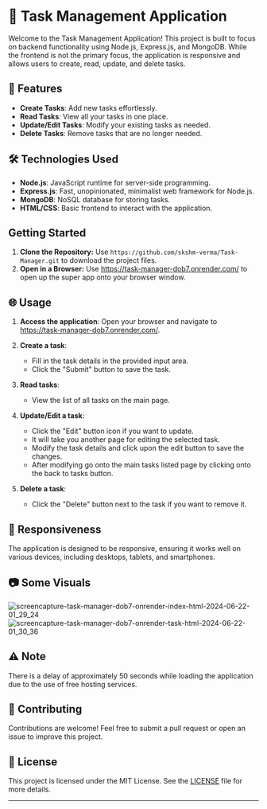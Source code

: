 # 📝 Task Management Application

Welcome to the Task Management Application! This project is built to focus on backend functionality using Node.js, Express.js, and MongoDB. While the frontend is not the primary focus, the application is responsive and allows users to create, read, update, and delete tasks.


## 🚀 Features

- **Create Tasks**: Add new tasks effortlessly.
- **Read Tasks**: View all your tasks in one place.
- **Update/Edit Tasks**: Modify your existing tasks as needed.
- **Delete Tasks**: Remove tasks that are no longer needed.

## 🛠️ Technologies Used

- **Node.js**: JavaScript runtime for server-side programming.
- **Express.js**: Fast, unopinionated, minimalist web framework for Node.js.
- **MongoDB**: NoSQL database for storing tasks.
- **HTML/CSS**: Basic frontend to interact with the application.

## Getting Started

1. **Clone the Repository:** Use `https://github.com/skshm-verma/Task-Manager.git` to download the project files.
2. **Open in a Browser:**  Use https://task-manager-dob7.onrender.com/ to open up the super app onto your browser window.

## 🌐 Usage

1. **Access the application**:
   Open your browser and navigate to https://task-manager-dob7.onrender.com/.

2. **Create a task**:
   - Fill in the task details in the provided input area.
   - Click the "Submit" button to save the task.

3. **Read tasks**:
   - View the list of all tasks on the main page.

4. **Update/Edit a task**:
   - Click the "Edit" button icon if you want to update.
   - It will take you another page for editing the selected task.
   - Modify the task details and click upon the edit button to save the changes.
   - After modifying go onto the main tasks listed page by clicking onto the back to tasks button.

5. **Delete a task**:
   - Click the "Delete" button next to the task if you want to remove it.

## 📱 Responsiveness

The application is designed to be responsive, ensuring it works well on various devices, including desktops, tablets, and smartphones.

## 📷 Some Visuals 
![screencapture-task-manager-dob7-onrender-index-html-2024-06-22-01_29_24](https://github.com/skshm-verma/Task-Manager/assets/106864834/7fe0c6a3-3fd6-4896-96ba-3cecec4b2d8f)
![screencapture-task-manager-dob7-onrender-task-html-2024-06-22-01_30_36](https://github.com/skshm-verma/Task-Manager/assets/106864834/2d9a37c6-de0d-44aa-9fca-8f8fe255d7fe)

## ⚠️ Note

There is a delay of approximately 50 seconds while loading the application due to the use of free hosting services.

## 🤝 Contributing

Contributions are welcome! Feel free to submit a pull request or open an issue to improve this project.

## 📄 License

This project is licensed under the MIT License. See the [LICENSE](LICENSE) file for more details.

---

